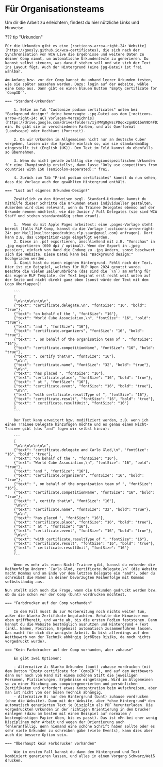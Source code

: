 # Für Organisationsteams

Um dir die Arbeit zu erleichtern, findest du hier nützliche Links und Hinweise.

??? tip "Urkunden"

    Für die Urkunden gibt es eine [:octicons-arrow-right-24: Website](https://goosly.github.io/wca-certificates), die sich nach der Synchronisation von WCA Live die Ergebnisse und weitere Daten zu deiner Comp nimmt, um automatische Urkundentexte zu generieren. Du kannst selbst steuern, was darauf stehen soll und wie sich der Text ins Layout fügt. Auch der Hintergrund (eine jpg-Datei) ist frei wählbar.

    Am Anfang bzw. vor der Comp kannst du anhand leerer Urkunden testen, wie sie später aussehen werden. Dazu: login auf der Website, wähle eine Comp aus. Dann gibt es einen blauen Button "Empty certificate for `CompID`".

    === "Standard-Urkunden"

        1. Setze im Tab "Customize podium certificates" unten bei "Background design:" deine bevorzugte .jpg-Datei aus dem [:octicons-arrow-right-24: WCT Vorlagen-Verzeichnis](https://drive.google.com/drive/folders/1jrMWgOgNscPDqoxzgnEQ1bnV9D4FDzLj) ein. Es gibt sie in verschiedenen Farben, und als Querformat (Landscape) oder Hochkant (Portrait).

        2. Da wir Urkunden im Allgemeinen nicht nur an deutsche Cuber vergeben, lassen wir die Sprache einfach so, wie sie standardmäßig eingestellt ist (English (UK)). Den Text im Feld kannst du ebenfalls so übernehmen.

        3. Wenn du nicht gerade zufällig die regionsspezifischen Urkunden für eine Championship erstellst, dann lasse "Only use competitors from countries with ISO (semicolon-separated):" frei.

        4. Zurück zum Tab "Print podium certificates" kannst du nun sehen, dass die Vorlage auch den gewählten Hintergrund enthält.

    === "Lust auf eigenes Urkunden-Design?"

        Zusätzlich zu den Hinweisen bzgl. Standard-Urkunden kannst du mithilfe dieser Schritte die Urkunden etwas individueller gestalten. Außerdem wird dies relevant, wenn du Trainee Delegates ebenso auf der Urkunde nennen möchtest, wie die Junior / Full Delegates (sie sind WCA Staff und stehen standardmäßig schon drauf).

        1.  Wenn du mit Apple Pages arbeitest: eine .pages-Vorlage steht bereit (falls RLP Comp, kannst du die Vorlage [:octicons-arrow-right-24: per Mail](mailto:speedcubing.rlp.saar@gmail.com) anfragen). Dort kann z.B. das Competition-Logo eingefügt werden.
        2. Diese in .pdf exportieren, anschließend mit z.B. "Vorschau" in .jpg exportieren (600 dpi / optimal). Wenn der Export in .jpeg passiert, einfach von Hand die Endung zu .jpg ändern, sonst beschwert sich die Website. Diese Datei kann bei "Background design:" hochgeladen werden.
        3. Damit hast du einen eigenen Hintergrund. Fehlt noch der Text. Hier ist ein Beispiel, welches für RLP Open 2024 genutzt wurde. Beachte die vielen Zeilenumbrüche (das sind die `\n`) am Anfang für das eigene RLP Template, der Text beginnt erst recht weit unten auf der Seite und nicht direkt ganz oben (sonst würde der Text mit dem Logo überlappen)!

        ```
        [
        "\n\n\n\n\n\n\n",
        {"text": "certificate.delegate,\n", "fontSize": "16", "bold": "true"},
        {"text": "on behalf of the ", "fontSize": "16"},
        {"text": "World Cube Association,\n", "fontSize": "16", "bold": "true"},
        {"text": "and ", "fontSize": "16"},
        {"text": "certificate.organizers", "fontSize": "16", "bold": "true"},
        {"text": ", on behalf of the organisation team of ", "fontSize": "16"},
        {"text": "certificate.competitionName", "fontSize": "16", "bold": "true"},
        {"text": ", certify that\n", "fontSize": "16"},
        "\n\n",
        {"text": "certificate.name", "fontSize": "32", "bold": "true"},
        "\n\n",
        {"text": "has placed ", "fontSize": "16"},
        {"text": "certificate.place", "fontSize": "16", "bold": "true"},
        {"text": " at ", "fontSize": "16"},
        {"text": "certificate.event", "fontSize": "16", "bold": "true"},
        "\n\n",
        {"text": "with certificate.resultType of ", "fontSize": "16"},
        {"text": "certificate.result", "fontSize": "16", "bold": "true"},
        {"text": " certificate.resultUnit", "fontSize": "16"}
        ]
        ```

        Der Text kann erweitert bzw. modifiziert werden, z.B. wenn ich einen Trainee Delegate hinzufügen möchte und es genau einen Nicht-Trainee gibt (das "and" fügen wir selbst hinzu):

        ```
        [
        "\n\n\n\n\n\n\n",
        {"text": "certificate.delegate and Carlo Glod,\n", "fontSize": "16", "bold": "true"},
        {"text": "on behalf of the ", "fontSize": "16"},
        {"text": "World Cube Association,\n", "fontSize": "16", "bold": "true"},
        {"text": "and ", "fontSize": "16"},
        {"text": "certificate.organizers", "fontSize": "16", "bold": "true"},
        {"text": ", on behalf of the organisation team of ", "fontSize": "16"},
        {"text": "certificate.competitionName", "fontSize": "16", "bold": "true"},
        {"text": ", certify that\n", "fontSize": "16"},
        "\n\n",
        {"text": "certificate.name", "fontSize": "32", "bold": "true"},
        "\n\n",
        {"text": "has placed ", "fontSize": "16"},
        {"text": "certificate.place", "fontSize": "16", "bold": "true"},
        {"text": " at ", "fontSize": "16"},
        {"text": "certificate.event", "fontSize": "16", "bold": "true"},
        "\n\n",
        {"text": "with certificate.resultType of ", "fontSize": "16"},
        {"text": "certificate.result", "fontSize": "16", "bold": "true"},
        {"text": " certificate.resultUnit", "fontSize": "16"}
        ]
        ```

        Wenn es mehr als einen Nicht-Trainee gibt, kannst du entweder die Reihenfolge ändern: `Carlo Glod, certificate.delegate,\n` (die Website macht Kommas und am Ende vor dem letzten Delegate ein "and"), oder du schreibst die Namen in deiner bevorzugten Reihenfolge mit Kommas selbstständig aus.

    Nun stellt sich noch die Frage, wann die Urkunden gedruckt werden bzw. ob du sie schon vor der Comp (bunt) vordrucken möchtest.

    === "Farbdrucker auf der Comp vorhanden"

        In dem Fall musst du zur Vorbereitung noch nichts weiter tun, außer die blanko Zertifikate begutachten. Behalte die Hinweise von oben griffbereit, und warte ab, bis die ersten Podien feststehen. Dann kannst du die Website bestmöglich ausnutzen und Hintergrund + Text (inkl. Namen, Position, Ergebnis) automatisch zusammenführen lassen. Das macht für dich die wenigste Arbeit. Du bist allerdings auf dem Wettbewerb von der Technik abhängig (größtes Risiko, da noch nichts vorgedruckt wurde).

    === "Kein Farbdrucker auf der Comp vorhanden, aber zuhause"

        Es gibt zwei Optionen:

        - Alternative A: Blanko Urkunden (bunt) zuhause vordrucken (mit dem Button "Empty certificate for `CompID`"), und auf dem Wettbewerb dann nur noch von Hand mit einem schönen Stift die jeweiligen Personen, Platzierungen, Ergebnisse eingetragen. Wird im Allgemeinen so zu einer Mischung aus computergenerierten und persönlichen Zertifikaten und erfordert etwas Konzentration beim Aufschreiben, aber man ist nicht von der bösen Technik abhängig.
        - Alternative B: nur den Hintergrund (bunt) zuhause vordrucken (ohne die Website). Dann mit der Website, aber *ohne Hintergrund* den automatisch generierten Text je Disziplin als PDF herunterladen. Die vorgedruckten Urkunden in der richtigen Orientierung in den Drucker einlegen (dazu am besten mit einem Beispiel auf normalem / kostengünstigen Papier üben, bis es passt). Das ist mMn bei eher wenig Disziplinen mehr Arbeit und wegen der Orientierung auch fehleranfällig. Wenn niemand eine schöne Schrift haben sollte oder es sehr viele Urkunden zu schreiben gäbe (viele Events), kann dies aber auch die bessere Option sein.

    === "Überhaupt kein Farbdrucker vorhanden"

        Wie im ersten Fall kannst du dann den Hintergrund und Text kombiniert generieren lassen, und alles in einem Vorgang Schwarz/Weiß drucken.
